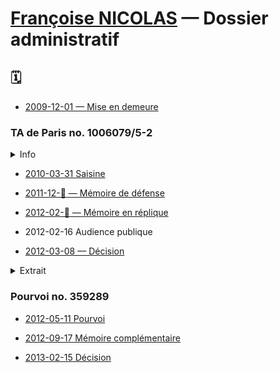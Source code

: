 # [Françoise NICOLAS](fn.md) — Dossier administratif

## 🗓️

* [2009-12-01 — Mise en demeure](../pieces/identifiant/a9f17cba)
<!--
* [2010-03-10 — Avocat — Notification de délai](../pieces/identifiant/a9f17cba)
-->

### TA de Paris no. 1006079/5-2

<details><summary>Info</summary>

* Demandeur: Françoise NICOLAS
* Défendeur: MAE
* Objet: 
    1. Retrait du dossier administratif de document émis par
        - l'inspection, non signé, du [2009-08-05](faits.md#inspec)
        - [Hervé BESANCENOT](whoswho#besanc) [du 2008-10-10](drh#sit1)
        - [Hervé BESANCENOT](whoswho#besanc) du [2008-11-21](drh#sit2)
    2. Refus de communication de son dossier médical
</details>

* [2010-03-31 Saisine](../pieces/identifiant/4e3f1aaf)

* [2011-12-🚧 — Mémoire de défense](../pieces/identifiant/1dae248)

* [2012-02-🚧 — Mémoire en réplique](../pieces/identifiant/4e3f1aaf)


* 2012-02-16 Audience publique

* [2012-03-08 — Décision](../pieces/identifiant/6869eeaf)
<!-- 36-07-01-01 -->

<details><summary>Extrait</summary>

* Sur les conclusions aux find d'annulation:

Considération, en premier lieu, que Mme NICOLAS soutient que son dossier administratif contenait notamment des pièces relatives à sont état de santé alors que ces pièces, étant couvertes par le secret médical, auraient dû être retirée de son dossier; que, toutefois, les documents en cause, à savoir deux télégramme diplomatique rédigés par l'ambassadeur de France au Bénin, en date du 2008-11-10 et 2008-11-21, ainsi que l'extrait d'une note, établie par l'inspection générale des affaires étrangère, en date du 2009-08-05, se bornent à constater les difficultés d'adaptation de Mme NICOLAS [], afin d'envisager, dans l'intérêt du service et de l'intéressée, l'évolution de sa situation professionnele; que, dès lors, et nonobstant la circonstance qu'un des documents mentionne la spécialité médicale à laquelle il a été fait recours, ces documents ne sauraient être regardé comme portant atteinte au secret médical, ni au respect de la vie privée de Mme NICOLAS;

Considérant, en second lieu, que Mme NICOLAS soutient que les documents susmentionnés contiendraient des informations erronnées et mensongères; que, toutefois, le caractère matériellement inexact des information contenues dans les documents incriminés; que la circonstance, à la supposer établie, que ces documents seraient susceptibles d'avoir un effet négatif sur le déroulement de la carrière de Mme NICOLAS ou lui causeraient un préjudice moral est sans influence sur la légalité de la décision attaquée;

[...]

DÉCIDE

Article 1er: requête rejetée

</details>

### Pourvoi no. 359289

* [2012-05-11 Pourvoi](../pieces/identifiant/652eb16d)

* [2012-09-17 Mémoire complémentaire](../pieces/identifiant/5579e302)

* [2013-02-15 Décision](../pieces/identifiant/fde986c)
